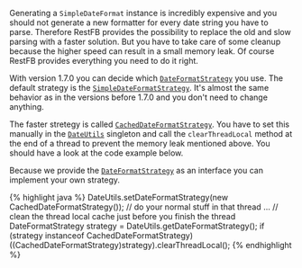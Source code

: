 Generating a `SimpleDateFormat` instance is incredibly expensive and you should not generate a new formatter for every date string you have to parse. Therefore RestFB provides the possibility to replace the old and slow parsing with a faster solution. But you have to take care of some cleanup because the higher speed can result in a small memory leak. Of course RestFB provides everything you need to do it right.

With version 1.7.0 you can decide which <a target="_blank" href="/javadoc/com/restfb/util/DateFormatStrategy.html">`DateFormatStrategy`</a> you use. The default strategy is the <a target="_blank" href="/javadoc/com/restfb/util/SimpleDateFormatStrategy.html">`SimpleDateFormatStrategy`</a>. It's almost the same behavior as in the versions before 1.7.0 and you don't need to change anything.

The faster stretegy is called <a target="_blank" href="/javadoc/com/restfb/util/CachedDateFormatStrategy.html">`CachedDateFormatStrategy`</a>. You have to set this manually in the <a target="_blank" href="/javadoc/com/restfb/util/DateUtils.html">`DateUtils`</a> singleton and call the `clearThreadLocal` method at the end of a thread to prevent the memory leak mentioned above. You should have a look at the code example below.

Because we provide the <a target="_blank" href="/javadoc/com/restfb/util/DateFormatStrategy.html">`DateFormatStrategy`</a> as an interface you can implement your own strategy.

{% highlight java %}
DateUtils.setDateFormatStrategy(new CachedDateFormatStrategy());
// do your normal stuff in that thread
...
// clean the thread local cache just before you finish the thread
DateFormatStrategy strategy = DateUtils.getDateFormatStrategy();
if (strategy instanceof CachedDateFormatStrategy)
  ((CachedDateFormatStrategy)strategy).clearThreadLocal();
{% endhighlight %}